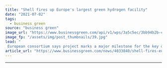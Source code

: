```yaml
---
title: "Shell fires up Europe's largest green hydrogen facility"
date: "2021-07-02"
tags: 
  - business green
source: "business green"
image_url: "https://www.businessgreen.com/api/v1/wps/3a5c5ec/3bb94b2b-ccd0-4017-872d-befcad88441b/3/REFHYNE-PEM-Electolyzer-at-Shell-Energy-and-Chemicals-Park-Rheinland-185x114.jpg"
image_fp: "/assets/img/post_thumbnails/39.jpg"
lead: "
 European consortium says project marks a major milestone for the key decarbonisation technology  ..."
article_url: "https://www.businessgreen.com/news/4033840/shell-fires-europe-largest-green-hydrogen-facility"
---
```


---
